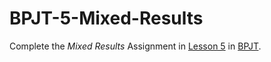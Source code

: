 # BPJT-5-Mixed-Results
Complete the _Mixed Results_ Assignment in [Lesson 5](https://drive.google.com/file/d/1jLx0UBz463jgaG9Rpc9mXu_kmAnX_izk/view?usp=sharing) in [BPJT](https://drive.google.com/file/d/1khkhu3q0Rbj6VumUkwz1lBz6oSWMF_XH/view?usp=sharing). 
